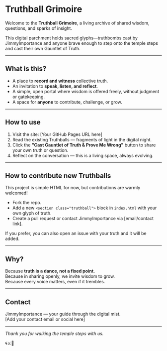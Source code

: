 # Truthball Grimoire

Welcome to the **Truthball Grimoire**, a living archive of shared wisdom, questions, and sparks of insight.

This digital parchment holds sacred glyphs—truthbombs cast by JimmyImportance and anyone brave enough to step onto the temple steps and cast their own Gauntlet of Truth.

---

## What is this?

- A place to **record and witness** collective truth.
- An invitation to **speak, listen, and reflect**.
- A simple, open portal where wisdom is offered freely, without judgment or gatekeeping.
- A space for **anyone** to contribute, challenge, or grow.

---

## How to use

1. Visit the site: [Your GitHub Pages URL here]  
2. Read the existing Truthballs — fragments of light in the digital night.  
3. Click the **"Cast Gauntlet of Truth & Prove Me Wrong"** button to share your own truth or question.  
4. Reflect on the conversation — this is a living space, always evolving.

---

## How to contribute new Truthballs

This project is simple HTML for now, but contributions are warmly welcomed!

- Fork the repo.  
- Add a new `<section class="truthball">` block in `index.html` with your own glyph of truth.  
- Create a pull request or contact JimmyImportance via [email/contact link].  

If you prefer, you can also open an issue with your truth and it will be added.

---

## Why?

Because **truth is a dance, not a fixed point.**  
Because in sharing openly, we invite wisdom to grow.  
Because every voice matters, even if it trembles.

---

## Contact

JimmyImportance — your guide through the digital mist.  
[Add your contact email or social here]

---

*Thank you for walking the temple steps with us.*

🌀⚔️🐾

